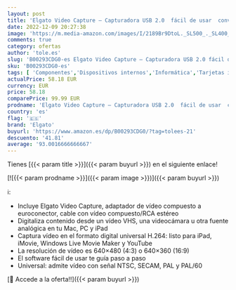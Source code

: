 ```yaml
---
layout: post
title: 'Elgato Video Capture – Capturadora USB 2.0  fácil de usar  convierte analógico a digital  incluye adaptador VHS TV DVD  para Mac  Windows y iPad'
date: 2022-12-09 20:27:38
image: 'https://m.media-amazon.com/images/I/2189Br9DtoL._SL500_._SL400_.jpg'
comments: true
category: ofertas
author: 'tole.es'
slug: 'B00293CDG0-es Elgato Video Capture – Capturadora USB 2.0 fácil de usar...'
sku: 'B00293CDG0-es'
tags: [ 'Componentes','Dispositivos internos','Informática','Tarjetas internas de sintonización de TV y captura de vídeo','elgato','ipad','🇪🇸', ]
actualPrice: 58.18 EUR
currency: EUR
price: 58.18
comparePrice: 99.99 EUR
prodname: 'Elgato Video Capture – Capturadora USB 2.0  fácil de usar  convierte analógico a digital  incluye adaptador VHS TV DVD  para Mac  Windows y iPad'
country: 'es'
flag: '🇪🇸'
brand: 'Elgato'
buyurl: 'https://www.amazon.es/dp/B00293CDG0/?tag=tolees-21'
descuento: '41.81'
average: '93.0016666666667'
---
```


Tienes [{{< param title >}}]({{< param buyurl >}}) en el siguiente enlace!

[![{{< param prodname >}}]({{< param image >}})]({{< param buyurl >}})

ℹ️:

- Incluye Elgato Video Capture, adaptador de vídeo compuesto a euroconector, cable con vídeo compuesto/RCA estéreo
- Digitaliza contenido desde un vídeo VHS, una videocámara u otra fuente analógica en tu Mac, PC y iPad
- Captura vídeo en el formato digital universal H.264: listo para iPad, iMovie, Windows Live Movie Maker y YouTube
- La resolución de vídeo es 640×480 (4:3) o 640×360 (16:9)
- El software fácil de usar te guía paso a paso
- Universal: admite vídeo con señal NTSC, SECAM, PAL y PAL/60

[🛒 Accede a la oferta!!]({{< param buyurl >}})
